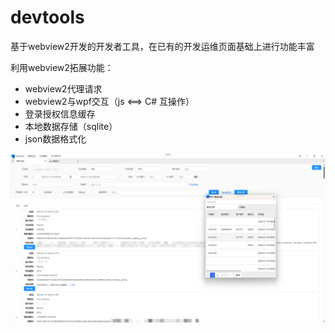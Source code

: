 # devtools
基于webview2开发的开发者工具，在已有的开发运维页面基础上进行功能丰富



利用webview2拓展功能：

- webview2代理请求
- webview2与wpf交互（js <==> C# 互操作）
- 登录授权信息缓存
- 本地数据存储（sqlite）
- json数据格式化

![log-record](https://raw.githubusercontent.com/Memoyu/devtools/main/doc/log-record.png)
